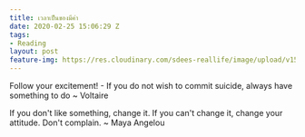 ```yaml
---
title: เวลาเป็นของมีค่า
date: 2020-02-25 15:06:29 Z
tags:
- Reading
layout: post
feature-img: https://res.cloudinary.com/sdees-reallife/image/upload/v1555658919/sample_feature_img.png
---
```


Follow your excitement! - If you do not wish to commit suicide, always have something to do ~ Voltaire

<i class="fa fa-child" style="color:plum"></i>

If you don't like something, change it. If you can't change it, change your attitude. Don't complain. ~ Maya Angelou

